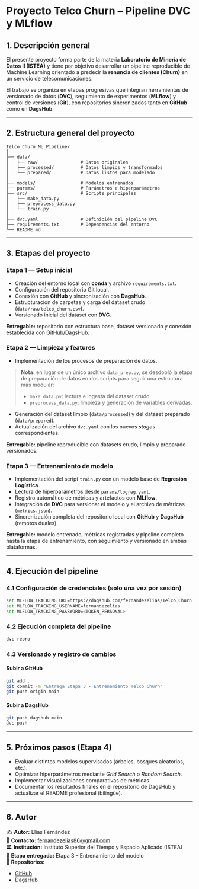 # Proyecto Telco Churn – Pipeline DVC y MLflow

## 1. Descripción general

El presente proyecto forma parte de la materia **Laboratorio de Minería de Datos II (ISTEA)** y tiene por objetivo desarrollar un pipeline reproducible de Machine Learning orientado a predecir la **renuncia de clientes (Churn)** en un servicio de telecomunicaciones.

El trabajo se organiza en etapas progresivas que integran herramientas de versionado de datos (**DVC**), seguimiento de experimentos (**MLflow**) y control de versiones (**Git**), con repositorios sincronizados tanto en **GitHub** como en **DagsHub**.

---

## 2. Estructura general del proyecto

```
Telco_Churn_ML_Pipeline/
│
├── data/
│   ├── raw/                # Datos originales
│   ├── processed/          # Datos limpios y transformados
│   └── prepared/           # Datos listos para modelado
│
├── models/                 # Modelos entrenados
├── params/                 # Parámetros e hiperparámetros
├── src/                    # Scripts principales
│   ├── make_data.py
│   ├── preprocess_data.py
│   └── train.py
│
├── dvc.yaml                # Definición del pipeline DVC
├── requirements.txt        # Dependencias del entorno
└── README.md
```

---

## 3. Etapas del proyecto

### **Etapa 1 — Setup inicial**
- Creación del entorno local con **conda** y archivo `requirements.txt`.
- Configuración del repositorio Git local.
- Conexión con **GitHub** y sincronización con **DagsHub**.
- Estructuración de carpetas y carga del dataset crudo (`data/raw/telco_churn.csv`).
- Versionado inicial del dataset con **DVC**.

**Entregable:** repositorio con estructura base, dataset versionado y conexión establecida con GitHub/DagsHub.


### **Etapa 2 — Limpieza y features**
- Implementación de los procesos de preparación de datos.

> **Nota:** en lugar de un único archivo `data_prep.py`, se desdobló la etapa de preparación de datos en dos scripts para seguir una estructura más modular:
> - `make_data.py`: lectura e ingesta del dataset crudo.
> - `preprocess_data.py`: limpieza y generación de variables derivadas.

- Generación del dataset limpio (`data/processed`) y del dataset preparado (`data/prepared`).
- Actualización del archivo `dvc.yaml` con los nuevos *stages* correspondientes.

**Entregable:** pipeline reproducible con datasets crudo, limpio y preparado versionados.


### **Etapa 3 — Entrenamiento de modelo**
- Implementación del script `train.py` con un modelo base de **Regresión Logística**.
- Lectura de hiperparámetros desde `params/logreg.yaml`.
- Registro automático de métricas y artefactos con **MLflow**.
- Integración de **DVC** para versionar el modelo y el archivo de métricas (`metrics.json`).
- Sincronización completa del repositorio local con **GitHub** y **DagsHub** (remotos duales).

**Entregable:** modelo entrenado, métricas registradas y pipeline completo hasta la etapa de entrenamiento, con seguimiento y versionado en ambas plataformas.

---

## 4. Ejecución del pipeline

### 4.1 Configuración de credenciales (solo una vez por sesión)
```bash
set MLFLOW_TRACKING_URI=https://dagshub.com/fernandezelias/Telco_Churn_ML_Pipeline.mlflow
set MLFLOW_TRACKING_USERNAME=fernandezelias
set MLFLOW_TRACKING_PASSWORD=<TOKEN_PERSONAL>
```

### 4.2 Ejecución completa del pipeline
```bash
dvc repro
```

### 4.3 Versionado y registro de cambios

#### Subir a GitHub
```bash
git add .
git commit -m "Entrega Etapa 3 - Entrenamiento Telco Churn"
git push origin main
```

#### Subir a DagsHub
```bash
git push dagshub main
dvc push
```

---

## 5. Próximos pasos (Etapa 4)

- Evaluar distintos modelos supervisados (árboles, bosques aleatorios, etc.).  
- Optimizar hiperparámetros mediante *Grid Search* o *Random Search*.  
- Implementar visualizaciones comparativas de métricas.  
- Documentar los resultados finales en el repositorio de DagsHub y actualizar el README profesional (bilingüe).

---

## 6. Autor

✍️ **Autor:** Elías Fernández  
📧 **Contacto:** fernandezelias86@gmail.com  
🏛️ **Institución:** Instituto Superior del Tiempo y Espacio Aplicado (ISTEA)  
📆 **Etapa entregada:** Etapa 3 – Entrenamiento del modelo  
🔗 **Repositorios:**  
- [GitHub](https://github.com/fernandezelias/Telco_Churn_ML_Pipeline)  
- [DagsHub](https://dagshub.com/fernandezelias/Telco_Churn_ML_Pipeline)
